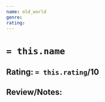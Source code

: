 ```yaml
---
name: old_world
genre:
rating:
---
```

# `= this.name`
## Rating: `= this.rating`/10

## Review/Notes:
